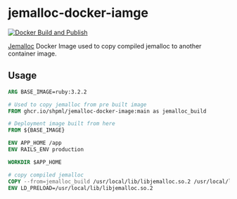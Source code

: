 # jemalloc-docker-iamge

[![Docker Build and Publish](https://github.com/shpml/docker-image/actions/workflows/docker-publish.yml/badge.svg)](https://github.com/shpml/docker-image/actions/workflows/docker-publish.yml)

[Jemalloc](https://github.com/jemalloc/jemalloc/blob/dev/COPYING) Docker Image used to copy compiled jemalloc to another container image.

## Usage

```dockerfile
ARG BASE_IMAGE=ruby:3.2.2

# Used to copy jemalloc from pre built image
FROM ghcr.io/shpml/jemalloc-docker-image:main as jemalloc_build

# Deployment image built from here
FROM ${BASE_IMAGE}

ENV APP_HOME /app
ENV RAILS_ENV production

WORKDIR $APP_HOME

# copy compiled jemalloc
COPY --from=jemalloc_build /usr/local/lib/libjemalloc.so.2 /usr/local/lib/
ENV LD_PRELOAD=/usr/local/lib/libjemalloc.so.2
```

